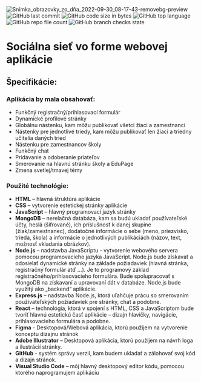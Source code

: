 ![Snímka_obrazovky_zo_dňa_2022-09-30_08-17-43-removebg-preview](https://user-images.githubusercontent.com/112657175/193205177-96602337-a3a9-41da-ae31-1eaf2e87ec17.png)
![GitHub last commit](https://img.shields.io/github/last-commit/SamuelMericko/PolyPeer?label=Last%20commit)
![GitHub code size in bytes](https://img.shields.io/github/languages/code-size/SamuelMericko/PolyPeer?label=Ve%C4%BEkos%C5%A5%20k%C3%B3du&logo=JavaScript&style=flat-square)
![GitHub top language](https://img.shields.io/github/languages/top/SamuelMericko/Polypeer?logo=javascript&style=flat-square)
![GitHub repo file count](https://img.shields.io/github/directory-file-count/SamuelMericko/PolyPeer?style=flat-square)
![GitHub branch checks state](https://img.shields.io/github/checks-status/SamuelMericko/PolyPeer/main?style=flat-square)
# Sociálna sieť vo forme webovej aplikácie
## Špecifikácie:
### Aplikácia by mala obsahovať:

 - Funkčný registračný/prihlasovací formulár
 - Dynamické profilové stránky
 - Globálnu nástenku, kam môžu publikovať všetci žiaci a zamestnanci
 - Nástenky pre jednotlivé triedy, kam môžu publikovať len žiaci a
   triedny učitelia daných tried
 - Nástenku pre zamestnancov školy 
 - Funkčný chat
 - Pridávanie a odoberanie priateľov
 - Smerovanie na hlavnú stránku školy a EduPage
 - Zmena svetlej/tmavej témy

### Použité technológie:

 - **HTML** – hlavná štruktúra aplikácie
 - **CSS** – vytvorenie estetickej stránky aplikácie
 - **JavaScript** – hlavný programovací jazyk stránky
 - **MongoDB** – nerelačná databáza, kam sa budú ukladať používateľské účty, heslá (šifrované), ich príslušnosť k danej skupine
   (žiak/zamestnanec), dodatočné informácie o sebe (meno, priezvisko,
   trieda, škola) a informácie o jednotlivých publikáciách (názov, text,
   možnosť vkladania obrázkov).
 - **Node.js** – nadstavba JavaScriptu - vytvorenie webového servera pomocou programovacieho jazyka JavaScript. Node.js bude získavať a
   odosielať dynamické stránky na základe požiadaviek (hlavná stránka,
   registračný formulár atď ...). Je to programový základ
   registračného/prihlasovacieho formulára. Bude spolupracovať s MongoDB
   na získavaní a upravovaní dát v databáze. Node.js bude využitý ako
   „backend“ aplikácie.
 - **Express.js** – nadstavba Node.js, ktorá uľahčuje prácu so smerovaním používateľských požiadaviek pre stránky, chat a podobne.
 - **React** – technológia, ktorá v spojení s HTML, CSS a JavaScriptom bude tvoriť hlavnú estetickú časť aplikácie – dizajn hlavičky,
   navigácie, prihlasovacieho formulára a podobne.
 - **Figma** - Desktopová/Webová aplikácia, ktorú použijem na vytvorenie konceptu dizajnu stránok
 - **Adobe Illustrator** – Desktopová aplikácia, ktorú použijem na návrh loga a ilustrácií stránky.
 - **GitHub** - systém správy verzií, kam budem ukladať a zálohovať svoj kód a dizajn stránok.
 - **Visual Studio Code** – môj hlavný desktopový editor kódu, pomocou ktorého naprogramujem aplikáciu

